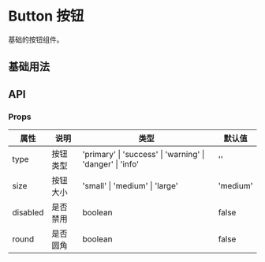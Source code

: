 # Button 按钮

基础的按钮组件。

## 基础用法

## API

### Props

| 属性     | 说明     | 类型                                                      | 默认值   |
| -------- | -------- | --------------------------------------------------------- | -------- |
| type     | 按钮类型 | 'primary' \| 'success' \| 'warning' \| 'danger' \| 'info' | ''       |
| size     | 按钮大小 | 'small' \| 'medium' \| 'large'                            | 'medium' |
| disabled | 是否禁用 | boolean                                                   | false    |
| round    | 是否圆角 | boolean                                                   | false    |
